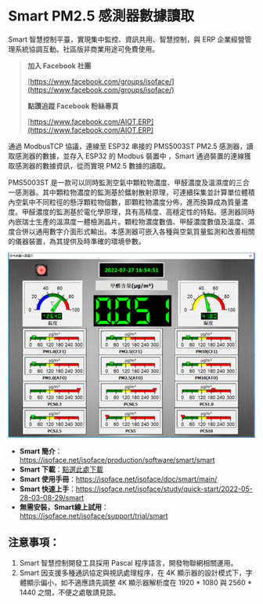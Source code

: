 # Smart PM2.5 感測器數據讀取

Smart 智慧控制平臺，實現集中監控、資訊共用、智慧控制，與 ERP 企業經營管理系統協調互動。社區版非商業用途可免費使用。

> **加入 Facebook 社團**
>
> [https://www.facebook.com/groups/isoface/](https://www.facebook.com/groups/isoface/)
> 
> **點讚追蹤 Facebook 粉絲專頁**
> 
> [https://www.facebook.com/AIOT.ERP](https://www.facebook.com/AIOT.ERP)

通過 ModbusTCP 協議，連線至 ESP32 串接的 PMS5003ST PM2.5 感測器，讀取感測器的數據，並存入 ESP32 的 Modbus 裝置中 ，Smart 通過裝置的連線獲取感測器的數據資訊，從而實現 PM2.5 數據的讀取。

PMS5003ST 是一款可以同時監測空氣中顆粒物濃度、甲醛濃度及溫濕度的三合一感測器。其中顆粒物濃度的監測基於鐳射散射原理，可連續採集並計算單位體積內空氣中不同粒徑的懸浮顆粒物個數，即顆粒物濃度分佈，進而換算成為質量濃度。甲醛濃度的監測基於電化學原理，具有高精度、高穩定性的特點。感測器同時內嵌瑞士生產的溫濕度一體檢測晶片。顆粒物濃度數值、甲醛濃度數值及溫度、濕度合併以通用數字介面形式輸出。本感測器可嵌入各種與空氣質量監測和改善相關的儀器裝置，為其提供及時準確的環境參數。

![](images/20220927155638.png)

* **Smart 簡介**：https://isoface.net/isoface/production/software/smart/smart
* **Smart 下載**：[點選此處下載](https://github.com/isoface-iot/Smart/releases/latest)
* **Smart 使用手冊**：https://isoface.net/isoface/doc/smart/main/
* **Smart 快速上手**：https://isoface.net/isoface/study/quick-start/2022-05-28-03-08-29/smart
* **無需安裝，Smart線上試用**：https://isoface.net/isoface/support/trial/smart

## 注意事項：
1. Smart 智慧控制開發工具採用 Pascal 程序語言，開發物聯網相關運用。
2. Smart 因支援多種通訊協定與視訊處理程序，在 4K 顯示器的設計模式下，字體顯示偏小，如不適應請先調整 4K 顯示器解析度在 1920 * 1080 與 2560 * 1440 之間，不便之處敬請見諒。
